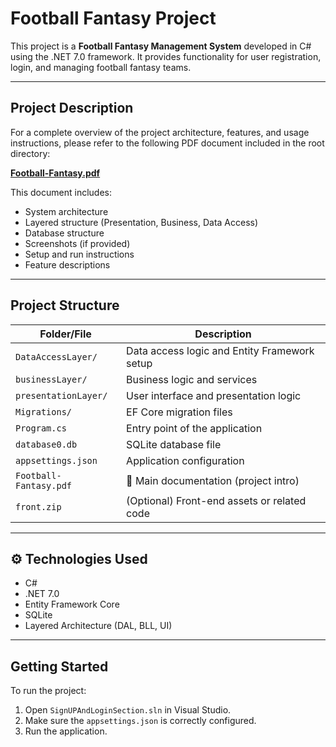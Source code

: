 #  Football Fantasy Project

This project is a **Football Fantasy Management System** developed in C# using the .NET 7.0 framework. It provides functionality for user registration, login, and managing football fantasy teams.

---

##  Project Description

For a complete overview of the project architecture, features, and usage instructions, please refer to the following PDF document included in the root directory:

 **[Football-Fantasy.pdf](./Football-Fantasy.pdf)**

This document includes:

- System architecture
- Layered structure (Presentation, Business, Data Access)
- Database structure
- Screenshots (if provided)
- Setup and run instructions
- Feature descriptions

---

##  Project Structure

| Folder/File                  | Description                                 |
|-----------------------------|---------------------------------------------|
| `DataAccessLayer/`          | Data access logic and Entity Framework setup|
| `businessLayer/`            | Business logic and services                 |
| `presentationLayer/`        | User interface and presentation logic       |
| `Migrations/`               | EF Core migration files                     |
| `Program.cs`                | Entry point of the application              |
| `database0.db`              | SQLite database file                        |
| `appsettings.json`          | Application configuration                   |
| `Football-Fantasy.pdf`      | 📄 Main documentation (project intro)       |
| `front.zip`                 | (Optional) Front-end assets or related code |

---

## ⚙ Technologies Used

- C#
- .NET 7.0
- Entity Framework Core
- SQLite
- Layered Architecture (DAL, BLL, UI)

---

##  Getting Started

To run the project:

1. Open `SignUPAndLoginSection.sln` in Visual Studio.
2. Make sure the `appsettings.json` is correctly configured.
3. Run the application.

